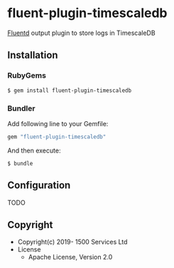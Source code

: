 # fluent-plugin-timescaledb

[Fluentd](https://fluentd.org/) output plugin to store logs in TimescaleDB

## Installation

### RubyGems

```
$ gem install fluent-plugin-timescaledb
```

### Bundler

Add following line to your Gemfile:

```ruby
gem "fluent-plugin-timescaledb"
```

And then execute:

```
$ bundle
```

## Configuration

TODO

## Copyright

* Copyright(c) 2019- 1500 Services Ltd
* License
  * Apache License, Version 2.0
